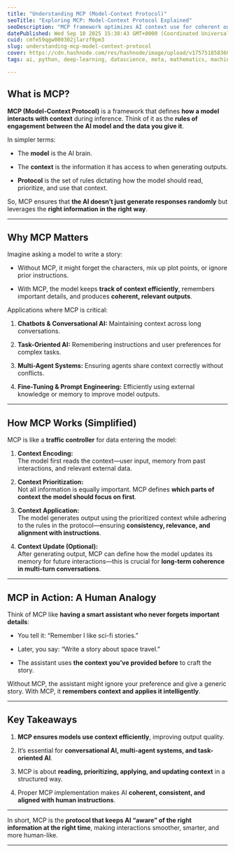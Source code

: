 ```yaml
---
title: "Understanding MCP (Model-Context Protocol)"
seoTitle: "Exploring MCP: Model-Context Protocol Explained"
seoDescription: "MCP framework optimizes AI context use for coherent outputs in chatbots and multi-agent systems"
datePublished: Wed Sep 10 2025 15:38:43 GMT+0000 (Coordinated Universal Time)
cuid: cmfe59qgw000302jlarzf9pm3
slug: understanding-mcp-model-context-protocol
cover: https://cdn.hashnode.com/res/hashnode/image/upload/v1757518583608/1813c3c5-ffd0-48b5-82af-182eb6a9d5d0.jpeg
tags: ai, python, deep-learning, datascience, meta, mathematics, machinelearning, openai, mcp-server

---
```


## What is MCP?

**MCP (Model-Context Protocol)** is a framework that defines **how a model interacts with context** during inference. Think of it as the **rules of engagement between the AI model and the data you give it**.

In simpler terms:

* The **model** is the AI brain.
    
* The **context** is the information it has access to when generating outputs.
    
* **Protocol** is the set of rules dictating how the model should read, prioritize, and use that context.
    

So, MCP ensures that **the AI doesn’t just generate responses randomly** but leverages the **right information in the right way**.

---

## Why MCP Matters

Imagine asking a model to write a story:

* Without MCP, it might forget the characters, mix up plot points, or ignore prior instructions.
    
* With MCP, the model keeps **track of context efficiently**, remembers important details, and produces **coherent, relevant outputs**.
    

Applications where MCP is critical:

1. **Chatbots & Conversational AI:** Maintaining context across long conversations.
    
2. **Task-Oriented AI:** Remembering instructions and user preferences for complex tasks.
    
3. **Multi-Agent Systems:** Ensuring agents share context correctly without conflicts.
    
4. **Fine-Tuning & Prompt Engineering:** Efficiently using external knowledge or memory to improve model outputs.
    

---

## How MCP Works (Simplified)

MCP is like a **traffic controller** for data entering the model:

1. **Context Encoding:**  
    The model first reads the context—user input, memory from past interactions, and relevant external data.
    
2. **Context Prioritization:**  
    Not all information is equally important. MCP defines **which parts of context the model should focus on first**.
    
3. **Context Application:**  
    The model generates output using the prioritized context while adhering to the rules in the protocol—ensuring **consistency, relevance, and alignment with instructions**.
    
4. **Context Update (Optional):**  
    After generating output, MCP can define how the model updates its memory for future interactions—this is crucial for **long-term coherence in multi-turn conversations**.
    

---

## MCP in Action: A Human Analogy

Think of MCP like **having a smart assistant who never forgets important details**:

* You tell it: “Remember I like sci-fi stories.”
    
* Later, you say: “Write a story about space travel.”
    
* The assistant uses **the context you’ve provided before** to craft the story.
    

Without MCP, the assistant might ignore your preference and give a generic story. With MCP, it **remembers context and applies it intelligently**.

---

## Key Takeaways

1. **MCP ensures models use context efficiently**, improving output quality.
    
2. It’s essential for **conversational AI, multi-agent systems, and task-oriented AI**.
    
3. MCP is about **reading, prioritizing, applying, and updating context** in a structured way.
    
4. Proper MCP implementation makes AI **coherent, consistent, and aligned with human instructions**.
    

---

In short, MCP is the **protocol that keeps AI “aware” of the right information at the right time**, making interactions smoother, smarter, and more human-like.

---
